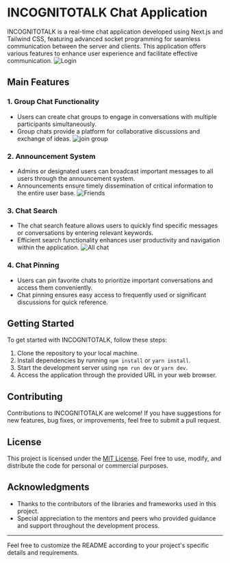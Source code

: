 # INCOGNITOTALK Chat Application

INCOGNITOTALK is a real-time chat application developed using Next.js and Tailwind CSS, featuring advanced socket programming for seamless communication between the server and clients. This application offers various features to enhance user experience and facilitate effective communication.
![Login](https://github.com/nnanthicha/chat-app/assets/89216625/a34809be-c3e1-4af6-b5d4-50f0d7812747)

## Main Features

### 1. Group Chat Functionality
- Users can create chat groups to engage in conversations with multiple participants simultaneously.
- Group chats provide a platform for collaborative discussions and exchange of ideas.
![join group](https://github.com/nnanthicha/chat-app/assets/89216625/99332a60-0065-4102-b14f-8d9523b43a2e)

### 2. Announcement System
- Admins or designated users can broadcast important messages to all users through the announcement system.
- Announcements ensure timely dissemination of critical information to the entire user base.
![Friends](https://github.com/nnanthicha/chat-app/assets/89216625/e4e9568d-0afa-4f38-8356-9987df31952d)

### 3. Chat Search
- The chat search feature allows users to quickly find specific messages or conversations by entering relevant keywords.
- Efficient search functionality enhances user productivity and navigation within the application.
![All chat](https://github.com/nnanthicha/chat-app/assets/89216625/27f68a7c-7009-4421-a968-a5ea8b6689d4)

### 4. Chat Pinning
- Users can pin favorite chats to prioritize important conversations and access them conveniently.
- Chat pinning ensures easy access to frequently used or significant discussions for quick reference.

## Getting Started

To get started with INCOGNITOTALK, follow these steps:

1. Clone the repository to your local machine.
2. Install dependencies by running `npm install` or `yarn install`.
3. Start the development server using `npm run dev` or `yarn dev`.
4. Access the application through the provided URL in your web browser.

## Contributing

Contributions to INCOGNITOTALK are welcome! If you have suggestions for new features, bug fixes, or improvements, feel free to submit a pull request.

## License

This project is licensed under the [MIT License](LICENSE). Feel free to use, modify, and distribute the code for personal or commercial purposes.

## Acknowledgments

- Thanks to the contributors of the libraries and frameworks used in this project.
- Special appreciation to the mentors and peers who provided guidance and support throughout the development process.

---

Feel free to customize the README according to your project's specific details and requirements.

